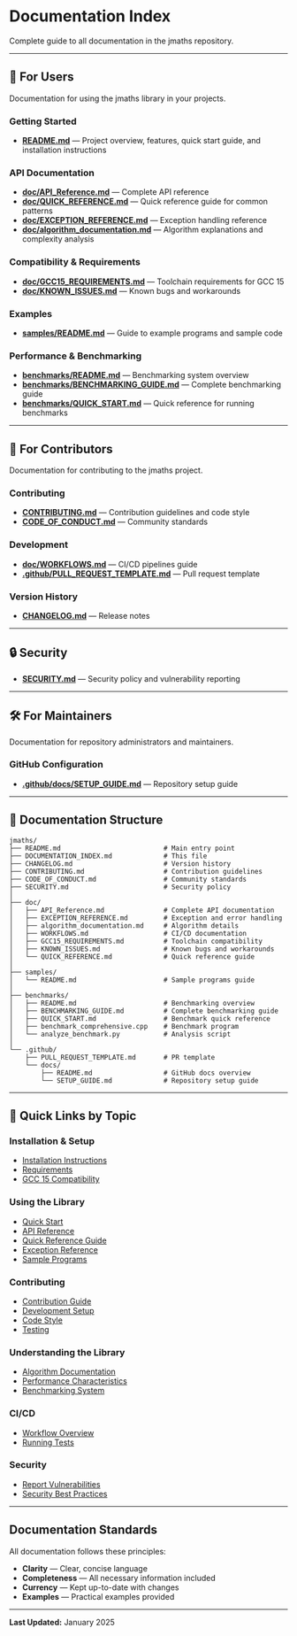 # Documentation Index

Complete guide to all documentation in the jmaths repository.

---

## 📖 For Users

Documentation for using the jmaths library in your projects.

### Getting Started
- **[README.md](README.md)** — Project overview, features, quick start guide, and installation instructions

### API Documentation
- **[doc/API_Reference.md](doc/API_Reference.md)** — Complete API reference
- **[doc/QUICK_REFERENCE.md](doc/QUICK_REFERENCE.md)** — Quick reference guide for common patterns
- **[doc/EXCEPTION_REFERENCE.md](doc/EXCEPTION_REFERENCE.md)** — Exception handling reference
- **[doc/algorithm_documentation.md](doc/algorithm_documentation.md)** — Algorithm explanations and complexity analysis

### Compatibility & Requirements
- **[doc/GCC15_REQUIREMENTS.md](doc/GCC15_REQUIREMENTS.md)** — Toolchain requirements for GCC 15
- **[doc/KNOWN_ISSUES.md](doc/KNOWN_ISSUES.md)** — Known bugs and workarounds

### Examples
- **[samples/README.md](samples/README.md)** — Guide to example programs and sample code

### Performance & Benchmarking
- **[benchmarks/README.md](benchmarks/README.md)** — Benchmarking system overview
- **[benchmarks/BENCHMARKING_GUIDE.md](benchmarks/BENCHMARKING_GUIDE.md)** — Complete benchmarking guide
- **[benchmarks/QUICK_START.md](benchmarks/QUICK_START.md)** — Quick reference for running benchmarks

---

## 👥 For Contributors

Documentation for contributing to the jmaths project.

### Contributing
- **[CONTRIBUTING.md](CONTRIBUTING.md)** — Contribution guidelines and code style
- **[CODE_OF_CONDUCT.md](CODE_OF_CONDUCT.md)** — Community standards

### Development
- **[doc/WORKFLOWS.md](doc/WORKFLOWS.md)** — CI/CD pipelines guide
- **[.github/PULL_REQUEST_TEMPLATE.md](.github/PULL_REQUEST_TEMPLATE.md)** — Pull request template

### Version History
- **[CHANGELOG.md](CHANGELOG.md)** — Release notes

---

## 🔒 Security

- **[SECURITY.md](SECURITY.md)** — Security policy and vulnerability reporting

---

## 🛠️ For Maintainers

Documentation for repository administrators and maintainers.

### GitHub Configuration
- **[.github/docs/SETUP_GUIDE.md](.github/docs/SETUP_GUIDE.md)** — Repository setup guide

---

## 📂 Documentation Structure

```
jmaths/
├── README.md                          # Main entry point
├── DOCUMENTATION_INDEX.md             # This file
├── CHANGELOG.md                       # Version history
├── CONTRIBUTING.md                    # Contribution guidelines
├── CODE_OF_CONDUCT.md                 # Community standards
├── SECURITY.md                        # Security policy
│
├── doc/
│   ├── API_Reference.md               # Complete API documentation
│   ├── EXCEPTION_REFERENCE.md         # Exception and error handling
│   ├── algorithm_documentation.md     # Algorithm details
│   ├── WORKFLOWS.md                   # CI/CD documentation
│   ├── GCC15_REQUIREMENTS.md          # Toolchain compatibility
│   ├── KNOWN_ISSUES.md                # Known bugs and workarounds
│   └── QUICK_REFERENCE.md             # Quick reference guide
│
├── samples/
│   └── README.md                      # Sample programs guide
│
├── benchmarks/
│   ├── README.md                      # Benchmarking overview
│   ├── BENCHMARKING_GUIDE.md          # Complete benchmarking guide
│   ├── QUICK_START.md                 # Benchmark quick reference
│   ├── benchmark_comprehensive.cpp    # Benchmark program
│   └── analyze_benchmark.py           # Analysis script
│
└── .github/
    ├── PULL_REQUEST_TEMPLATE.md       # PR template
    └── docs/
        ├── README.md                  # GitHub docs overview
        └── SETUP_GUIDE.md             # Repository setup guide
```

---

## 🎯 Quick Links by Topic

### Installation & Setup
- [Installation Instructions](README.md#installation)
- [Requirements](README.md#requirements)
- [GCC 15 Compatibility](doc/GCC15_REQUIREMENTS.md)

### Using the Library
- [Quick Start](README.md#quick-start)
- [API Reference](doc/API_Reference.md)
- [Quick Reference Guide](doc/QUICK_REFERENCE.md)
- [Exception Reference](doc/EXCEPTION_REFERENCE.md)
- [Sample Programs](samples/README.md)

### Contributing
- [Contribution Guide](CONTRIBUTING.md)
- [Development Setup](CONTRIBUTING.md#development-setup)
- [Code Style](CONTRIBUTING.md#coding-standards)
- [Testing](CONTRIBUTING.md#testing-requirements)

### Understanding the Library
- [Algorithm Documentation](doc/algorithm_documentation.md)
- [Performance Characteristics](doc/algorithm_documentation.md#performance-characteristics)
- [Benchmarking System](benchmarks/README.md)

### CI/CD
- [Workflow Overview](doc/WORKFLOWS.md)
- [Running Tests](CONTRIBUTING.md#running-tests)

### Security
- [Report Vulnerabilities](SECURITY.md#reporting-a-vulnerability)
- [Security Best Practices](SECURITY.md#security-best-practices)

---

## Documentation Standards

All documentation follows these principles:

- **Clarity** — Clear, concise language
- **Completeness** — All necessary information included
- **Currency** — Kept up-to-date with changes
- **Examples** — Practical examples provided

---

**Last Updated:** January 2025

